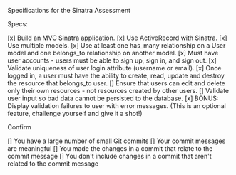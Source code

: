 Specifications for the Sinatra Assessment

Specs:

[x] Build an MVC Sinatra application.
[x] Use ActiveRecord with Sinatra.
[x] Use multiple models.
[x] Use at least one has_many relationship on a User model and one belongs_to relationship on another model.
[x] Must have user accounts - users must be able to sign up, sign in, and sign out.
[x] Validate uniqueness of user login attribute (username or email).
[x] Once logged in, a user must have the ability to create, read, update and destroy the resource that belongs_to user.
[] Ensure that users can edit and delete only their own resources - not resources created by other users.
[] Validate user input so bad data cannot be persisted to the database.
[x] BONUS: Display validation failures to user with error messages. (This is an optional feature, challenge yourself and give it a shot!)


Confirm

[] You have a large number of small Git commits
[] Your commit messages are meaningful
[] You made the changes in a commit that relate to the commit message
[] You don't include changes in a commit that aren't related to the commit message
